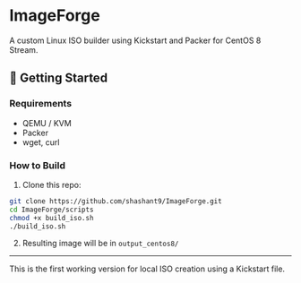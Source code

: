 # ImageForge

A custom Linux ISO builder using Kickstart and Packer for CentOS 8 Stream.

## 🚀 Getting Started

### Requirements
- QEMU / KVM
- Packer
- wget, curl

### How to Build

1. Clone this repo:
```bash
git clone https://github.com/shashant9/ImageForge.git
cd ImageForge/scripts
chmod +x build_iso.sh
./build_iso.sh
```

2. Resulting image will be in `output_centos8/`

---

This is the first working version for local ISO creation using a Kickstart file.

